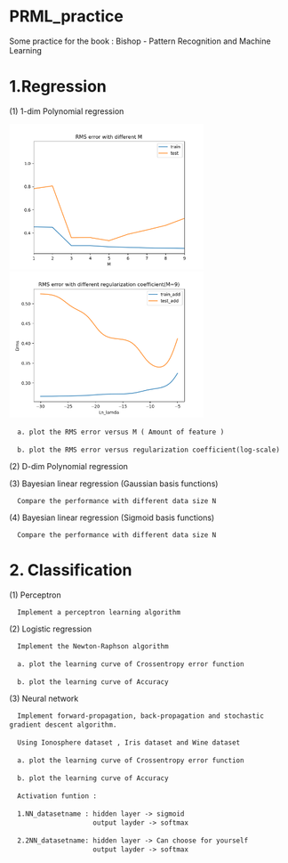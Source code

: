 # PRML_practice
Some practice for the book : Bishop - Pattern Recognition and Machine Learning
# 1.Regression
  (1) 1-dim Polynomial regression
  
  <img src="Regression/pic/1-1.png" width="350"><img src="Regression/pic/1-2.png" width="350"><br/>
  
      a. plot the RMS error versus M ( Amount of feature )
      
      b. plot the RMS error versus regularization coefficient(log-scale)
      
  (2) D-dim Polynomial regression
  
  (3) Bayesian linear regression (Gaussian basis functions)
      
      Compare the performance with different data size N
      
  (4) Bayesian linear regression (Sigmoid basis functions)
      
      Compare the performance with different data size N
      
# 2. Classification
  (1) Perceptron
      
      Implement a perceptron learning algorithm
      
  (2) Logistic regression
      
      Implement the Newton-Raphson algorithm
      
      a. plot the learning curve of Crossentropy error function
      
      b. plot the learning curve of Accuracy
      
  (3) Neural network
      
      Implement forward-propagation, back-propagation and stochastic gradient descent algorithm.
      
      Using Ionosphere dataset , Iris dataset and Wine dataset
      
      a. plot the learning curve of Crossentropy error function
      
      b. plot the learning curve of Accuracy
      
      Activation funtion :
      
      1.NN_datasetname : hidden layer -> sigmoid
                         output layder -> softmax
                         
      2.2NN_datasetname: hidden layer -> Can choose for yourself
                         output layder -> softmax
